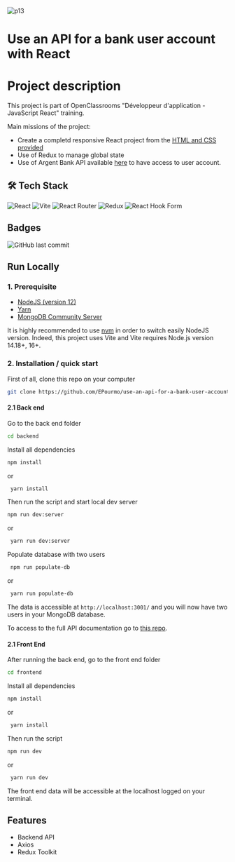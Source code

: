 
![p13](https://user-images.githubusercontent.com/94918200/211386951-52d7dabb-d2f3-467c-bc85-5ae87607d394.PNG)

# Use an API for a bank user account with React


# Project description

This project is part of OpenClassrooms "Développeur d'application - JavaScript React" training.

Main missions of the project: 
- Create a completd responsive React project from the [HTML and CSS provided](https://github.com/OpenClassrooms-Student-Center/Project-10-Bank-API/tree/master/designs)
- Use of Redux to manage global state
- Use of Argent Bank API available [here](https://github.com/OpenClassrooms-Student-Center/Project-10-Bank-API.git) to have access to user account.



## 🛠 Tech Stack
![React](https://img.shields.io/badge/react-%2320232a.svg?style=for-the-badge&logo=react&logoColor=%2361DAFB)
![Vite](https://img.shields.io/badge/vite-%23646CFF.svg?style=for-the-badge&logo=vite&logoColor=white)
![React Router](https://img.shields.io/badge/React_Router-CA4245?style=for-the-badge&logo=react-router&logoColor=white)
![Redux](https://img.shields.io/badge/redux-%23593d88.svg?style=for-the-badge&logo=redux&logoColor=white)
![React Hook Form](https://img.shields.io/badge/React%20Hook%20Form-%23EC5990.svg?style=for-the-badge&logo=reacthookform&logoColor=white)

## Badges
![GitHub last commit](https://img.shields.io/github/last-commit/EPourmo/use-an-api-for-a-bank-user-account-with-react?style=plastic)
## Run Locally
### 1. Prerequisite
- [NodeJS (version 12)](https://nodejs.org/en/)
- [Yarn](https://yarnpkg.com/)
- [MongoDB Community Server](https://www.mongodb.com/try/download/community)

It is highly recommended to use [nvm](https://github.com/nvm-sh/nvm) in order to switch easily NodeJS version. Indeed, this project uses Vite and Vite requires Node.js version 14.18+, 16+.


### 2. Installation / quick start
First of all, clone this repo on your computer
```bash
git clone https://github.com/EPourmo/use-an-api-for-a-bank-user-account-with-react.git
```
#### 2.1 Back end
Go to the back end folder 
```bash
cd backend
```

Install all dependencies
```bash
npm install
```
or

```bash
 yarn install
```

Then run the script and start local dev server

```bash
npm run dev:server
```
or

```bash
 yarn run dev:server
```

Populate database with two users

```bash
 npm run populate-db
```
or

```bash
 yarn run populate-db
```

The data is accessible at `http://localhost:3001/` and you will now have two users in your MongoDB database.

To access to the full API documentation go to [this repo](https://github.com/EPourmo/use-an-api-for-a-bank-user-account-with-react/tree/main/backend).

#### 2.1 Front End
After running the back end, go to the front end folder 
```bash
cd frontend
```
Install all dependencies

```bash
npm install
```
or

```bash
 yarn install
```

Then run the script

```bash
npm run dev
```
or

```bash
 yarn run dev
```

The front end data will be accessible at the localhost logged on your terminal.
## Features

- Backend API 
- Axios
- Redux Toolkit
